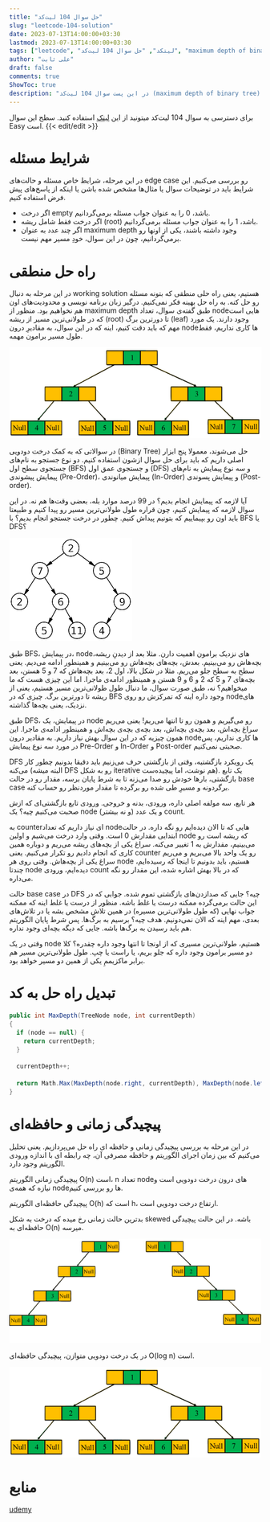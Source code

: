 ```yaml
---
title: "حل سوال 104 لیت‌کد"
slug: "leetcode-104-solution"
date: 2023-07-13T14:00:00+03:30
lastmod: 2023-07-13T14:00:00+03:30
tags: ["leetcode", "لیتکد", "حل سوال 104 لیت‌کد", "maximum depth of binary tree"]
author: "علی ثابت"
draft: false
comments: true
ShowToc: true
description: "در این پست سوال 104 لیت‌کد (maximum depth of binary tree) رو حل می‌کنیم"
---
```

برای دسترسی به سوال 104 لیت‌کد میتونید از این [لینک](https://leetcode.com/problems/maximum-depth-of-binary-tree/) استفاده کنید. سطح این سوال Easy است.
{{< edit/edit >}}
# شرایط مسئله

در این مرحله، شرایط خاص مسئله و حالت‌های edge case رو بررسی می‌کنیم. این شرایط باید در توضیحات سوال یا مثال‌ها مشخص شده باشن یا اینکه از پاسخ‌های پیش فرض استفاده کنیم.

*   اگر درخت empty باشد، 0 را به عنوان جواب مسئله برمی‌گردانیم.
*   اگر درخت فقط شامل ریشه (root) باشد، 1 را به عنوان جواب مسئله برمی‌گردانیم.
*   اگر چند عدد به عنوان maximum depth وجود داشته باشند، یکی از اونها رو برمی‌گردانیم، چون در این سوال، خودِ مسیر مهم نیست.

# راه حل منطقی

در این مرحله به دنبال working solution هستیم، یعنی راه حلی منطقی که بتونه مسئله رو حل کنه. به راه حل بهینه فکر نمی‌کنیم. درگیر زبان برنامه نویسی و محدودیت‌های اون هم نخواهیم بود. منظور از maximum depth طبق گفته‌ی سوال، تعداد nodeهایی است که در طولانی‌ترین مسیر از ریشه (root) تا دورترین برگ (leaf) وجود دارند. یک مورد مهم که باید دقت کنیم، اینه که در این سوال، به مقادیرِ درون nodeها کاری نداریم، فقط طول مسیر برامون مهمه.

![BT](./images/BT.png#center)

در سوالاتی که به کمک درخت دودویی (Binary Tree) حل می‌شوند، معمولا پنج ابزار اصلی داریم که باید برای حل سوال ازشون استفاده کنیم. دو نوع جستجو به نام‌های جستجوی سطح اول (BFS) و جستجوی عمق اول (DFS) و سه نوع پیمایش به نام‌های پیمایش پیشوندی (Pre-Order)، پیمایش میانوندی (In-Order) و پیمایش پسوندی (Post- order).

آیا لازمه که پیمایش انجام بدیم؟ در 99 درصد موارد بله، بعضی وقت‌ها هم نه. در این سوال لازمه که پیمایش کنیم، چون قراره طول طولانی‌ترین مسیر رو پیدا کنیم و طبیعتا باید اون رو بپیماییم که بتونیم پیداش کنیم. چطور در درخت جستجو انجام بدیم؟ با BFS یا DFS؟

![Sample Binary Tree](./images/Sample-Binary-Tree.png#center)

طبق BFS، در پیمایش، nodeهای نزدیک برامون اهمیت دارن. مثلا بعد از دیدنِ ریشه، بچه‌هاش رو می‌بینیم. بعدش، بچه‌های بچه‌هاش رو می‌بینیم و همینطور ادامه می‌دیم. یعنی سطح به سطح جلو می‌ریم. مثلا در شکل بالا، اول 2، بعد بچه‌هاش که 7 و 5 هستن، بعد بچه‌های 7 و 5 که 2 و 6 و 9 هستن و همینطور ادامه‌ی ماجرا. اما این چیزی هست که ما میخواهیم؟ نه، طبق صورت سوال، ما دنبال طول طولانی‌ترین مسیر هستیم، یعنی از ریشه تا دورترین برگ. چیزی که در BFS وجود داره اینه که تمرکزش رو روی nodeهای نزدیک، یعنی بچه‌ها گذاشته.

طبق DFS، در پیمایش، یک node رو می‌گیریم و همون رو تا انتها می‌ریم! یعنی می‌ریم سراغ بچه‌اش، بعد بچه‌ی بچه‌اش، بعد بچه‌ی بچه‌ی بچه‌اش و همینطور ادامه‌ی ماجرا. این همون چیزیه که در این سوال بهش نیاز داریم. به مقادیر درون nodeها کاری نداریم، پس در مورد سه نوع پیمایش Pre-Order و In-Order و Post-order صحبتی نمی‌کنیم.

DFS یک رویکرد بازگشتیه، وقتی از بازگشتی حرف می‌زنیم باید دقیقا بدونیم چطور کار می‌کنه (البته میشه DFS رو به شکل iterative هم نوشت، اما پیچیده‌ست). یک تابع بازگشتی، بارها خودش رو صدا می‌زنه تا به شرط پایان برسه، مقدار رو در حالت base case برگردونه و مسیرِ طی شده رو برگرده تا مقدار موردنظر رو حساب کنه.

هر تابع، سه مولفه اصلی داره، ورودی، بدنه و خروجی. ورودی تابع بازگشتی‌ای که ازش صحبت می‌کنیم چیه؟ یک node (و نه بیشتر) و یک عدد count.

به counter‌ای نیاز داریم که تعداد nodeهایی که تا الان دیده‌ایم رو نگه داره. در حالت ابتدایی مقدارش 0 است. وقتی وارد درخت می‌شیم و اولین node که ریشه است رو می‌بینیم، مقدارش به 1 تغییر می‌کنه. سراغ یکی از بچه‌های ریشه می‌ریم و دوباره همین کاری که انجام دادیم رو تکرار می‌کنیم. یعنی counter رو یک واحد بالا می‌بریم و می‌ریم سراغ یکی از بچه‌هاش. وقتی روی هر node هستیم، باید بدونیم تا اینجا که رسیده‌ایم، چندتا node دیده‌ایم، ورودی count که در بالا بهش اشاره شده، این مقدار رو نگه می‌داره.

حالت base case در DFS چیه؟ جایی که صدازدن‌های بازگشتی تموم شده. جوابی که در این حالت برمی‌گرده ممکنه درست یا غلط باشه. منظور از درست یا غلط اینه که ممکنه جواب نهایی (که طول طولانی‌ترین مسیره) در همین تلاش مشخص بشه یا در تلاش‌های بعدی، مهم اینه که الان نمی‌دونیم. هدف چیه؟ برسیم به برگ‌ها. پس شرط پایان الگوریتم هم باید رسیدن به برگ‌ها باشه. جایی که دیگه بچه‌ای وجود نداره.

وقتی در یک node هستیم، طولانی‌ترین مسیری که از اونجا تا انتها وجود داره چقدره؟ کلا دو مسیر برامون وجود داره که جلو بریم، یا راست یا چپ. طول طولانی‌ترین مسیر هم برابر ماکزیممِ یکی از همین دو مسیر خواهد بود.

# تبدیل راه حل به کد

```csharp
public int MaxDepth(TreeNode node, int currentDepth) 
{
  if (node == null) {
    return currentDepth;
  }

  currentDepth++;
  
  return Math.Max(MaxDepth(node.right, currentDepth), MaxDepth(node.left, currentDepth));
}
```

# پیچیدگی زمانی و حافظه‌ای

در این مرحله به بررسی پیچیدگی زمانی و حافظه ای راه حل می‌پردازیم. یعنی تحلیل می‌کنیم که بین زمان اجرای الگوریتم و حافظه مصرفی آن، چه رابطه ای با اندازه ورودی الگوریتم وجود دارد.

پیچیدگی زمانی الگوریتم O(n) است، n تعداد nodeهای درون درخت دودویی است و نیازه که همه‌ی nodeها رو بررسی کنیم.

پیچیدگی حافظه‌ای الگوریتم O(h) است که h، ارتفاع درخت دودویی است.

بدترین حالت زمانی رخ میده که درخت به شکل skewed باشه. در این حالت پیچیدگی حافظه‌ای به O(n) میرسه.

![skewed binary tree](./images/skewed-binary-tree.png#center)

در یک درخت دودویی متوازن، پیچیدگی حافظه‌ای O(log n) است.

![balanced binary tree](./images/balanced-binary-tree.png#center)

# منابع
[udemy](https://www.udemy.com/course/master-the-coding-interview-big-tech-faang-interviews/)